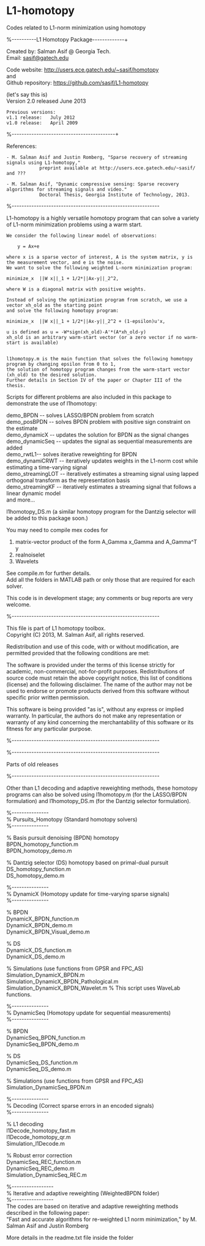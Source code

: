 L1-homotopy
===========

Codes related to L1-norm minimization using homotopy

%----------L1 Homotopy Package-------------+

Created by: Salman Asif @ Georgia Tech.  
Email: sasif@gatech.edu  

  
Code website: http://users.ece.gatech.edu/~sasif/homotopy  
and  
Github repository: https://github.com/sasif/L1-homotopy  
  
  (let's say this is)  
  	Version 2.0 released June 2013  
  	
	Previous versions:   
  	v1.1 release:	July 2012
  	v1.0 release: 	April 2009
	
%------------------------------------------+

References: 

	- M. Salman Asif and Justin Romberg, "Sparse recovery of streaming signals using L1-homotopy,"   
	  			preprint available at http://users.ece.gatech.edu/~sasif/ and ???  

	- M. Salman Asif, "Dynamic compressive sensing: Sparse recovery algorithms for streaming signals and video." 
	 			Doctoral Thesis, Georgia Institute of Technology, 2013. 

%------------------------------------------------------------

L1-homotopy is a highly versatile homotopy program that can solve a variety of L1-norm minimization problems using a warm start.   

	We consider the following linear model of observations: 
		
		y = Ax+e
		
	where x is a sparse vector of interest, A is the system matrix, y is the measurement vector, and e is the noise.   
	We want to solve the following weighted L-norm minimization program:  
	
	minimize_x  ||W x||_1 + 1/2*||Ax-y||_2^2,  
	
	where W is a diagonal matrix with positive weights.
	
	Instead of solving the optimization program from scratch, we use a vector xh_old as the starting point   
	and solve the following homotopy program:  
	
	minimize_x  ||W x||_1 + 1/2*||Ax-y||_2^2 + (1-epsilon)u'x,  

	u is defined as u = -W*sign(xh_old)-A'*(A*xh_old-y)   
	xh_old is an arbitrary warm-start vector (or a zero vector if no warm-start is available)  

	
	l1homotopy.m is the main function that solves the following homotopy program by changing epsilon from 0 to 1, 
	the solution of homotopy program changes from the warm-start vector (xh_old) to the desired solution. 
	Further details in Section IV of the paper or Chapter III of the thesis.  


Scripts for different problems are also included in this package to demonstrate the use of l1homotopy:   
 
demo_BPDN -- solves LASSO/BPDN problem from scratch  
demo_posBPDN -- solves BPDN problem with positive sign constraint on the estimate  
demo_dynamicX -- updates the solution for BPDN as the signal changes  
demo_dynamicSeq -- updates the signal as sequential measurements are added  
demo_rwtL1-- solves iterative reweighting for BPDN  
demo_dynamiCRWT -- iteratively updates weights in the L1-norm cost while estimating a time-varying signal  
demo_streamingLOT -- iteratively estimates a streaming signal using lapped orthogonal transform as the representation basis  
demo_streamingKF -- iteratively estimates a streaming signal that follows a linear dynamic model  
and more...   

l1homotopy_DS.m (a similar homotopy program for the Dantzig selector will be added to this package soon.)  


You may need to compile mex codes for  
1. matrix-vector product of the form A_Gamma x_Gamma and A_Gamma^T y  
2. realnoiselet  
3. Wavelets
  
See compile.m for further details.   
Add all the folders in MATLAB path or only those that are required for each solver.   

This code is in development stage; any comments or bug reports are very welcome.  

%------------------------------------------------------------  

This file is part of L1 homotopy toolbox.  
Copyright (C) 2013, M. Salman Asif, all rights reserved.  

Redistribution and use of this code, with or without modification, are permitted provided that the following conditions are met:  

The software is provided under the terms of this license strictly for academic, non-commercial, not-for-profit purposes. Redistributions of source code must retain the above copyright notice, this list of conditions (license) and the following disclaimer. The name of the author may not be used to endorse or promote products derived from this software without specific prior written permission.   

This software is being provided "as is", without any express or implied warranty. In particular, the authors do not make any representation or warranty of any kind concerning the merchantability of this software or its fitness for any particular purpose.  

%------------------------------------------------------------  



%------------------------------------------------------------

Parts of old releases

%------------------------------------------------------------


Other than L1 decoding and adaptive reweighting methods, these homotopy programs can also be solved using l1homotopy.m (for the LASSO/BPDN formulation) and l1homotopy_DS.m (for the Dantzig selector formulation).


%---------------  
% Pursuits_Homotopy (Standard homotopy solvers)  
%---------------  

% Basis pursuit denoising (BPDN) homotopy  
BPDN_homotopy_function.m  
BPDN_homotopy_demo.m  

% Dantzig selector (DS) homotopy based on primal-dual pursuit  
DS_homotopy_function.m  
DS_homotopy_demo.m  
 
%---------------  
% DynamicX (Homotopy update for time-varying sparse signals)  
%---------------  

% BPDN  
DynamicX_BPDN_function.m  
DynamicX_BPDN_demo.m  
DynamicX_BPDN_Visual_demo.m  

% DS  
DynamicX_DS_function.m  
DynamicX_DS_demo.m  

% Simulations (use functions from GPSR and FPC_AS)  
Simulation_DynamicX_BPDN.m  
Simulation_DynamicX_BPDN_Pathological.m  
Simulation_DynamicX_BPDN_Wavelet.m % This script uses WaveLab functions.  

%---------------  
% DynamicSeq (Homotopy update for sequential measurements)  
%---------------  

% BPDN   
DynamicSeq_BPDN_function.m  
DynamicSeq_BPDN_demo.m  

% DS  
DynamicSeq_DS_function.m  
DynamicSeq_DS_demo.m  
 
% Simulations (use functions from GPSR and FPC_AS)  
Simulation_DynamicSeq_BPDN.m  
 
%---------------  
% Decoding (Correct sparse errors in an encoded signals)  
%---------------  

% L1 decoding  
l1Decode_homotopy_fast.m  
l1Decode_homotopy_qr.m  
Simulation_l1Decode.m   

% Robust error correction  
DynamicSeq_REC_function.m  
DynamicSeq_REC_demo.m  
Simulation_DynamicSeq_REC.m  
  

%-----------------  
% Iterative and adaptive reweighting (WeightedBPDN folder)  
%-----------------  
The codes are based on iterative and adaptive reweighting methods described in the following paper:  
"Fast and accurate algorithms for re-weighted L1 norm minimization," by M. Salman Asif and Justin Romberg  
  
More details in the readme.txt file inside the folder  
